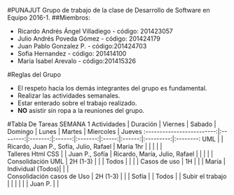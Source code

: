 #PUNAJUT
Grupo de trabajo de la clase de Desarrollo de Software en Equipo 2016-1.
##Miembros:
* Ricardo Andrés Ángel Villadiego - código: 201423057
* Julio Andrés Poveda Gómez - código: 201424179
* Juan Pablo Gonzalez P. - código:201424703
* Sofia Hernandez - código: 201414100
* Maria Isabel Arevalo - código:201415326
 

#Reglas del Grupo
* El respeto hacia los demás integrantes del grupo es fundamental.
* Realizar las actividades semanales.
* Estar enterado sobre el trabajo realizado.
* **NO** asistir sin ropa a la reuniones del grupo.

#Tabla De Tareas SEMANA 1
Actividades                | Duración | Viernes | Sabado | Domingo | Lunes | Martes | Miercoles | Jueves
:-------------------------:|:--------:|:-------:|:------:|:-------:|:-----:|:------:|:---------:|:--------:
UML                        |          | Ricardo, Juan P., Sofía, Julio, Rafael | Maria 1hr | | | | |   
Talleres Html CSS          |          | Juan P., Sofía | Ricardo, María, Julio, Rafael | | | | |
Consolidación UML          | 2H (1-3) |         |        | Todos   | | | |
Casos de uso               |   1H     |         |        | María   |  Individual (Todos)| | |                  
Consolidación casos de Uso | 2H (1-3) |         |        | Sofía   |       | Todos      | |
Subir el trabajo           |          |         |        |         |       | Juan P. | |
